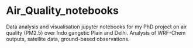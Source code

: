 # Air_Quality_notebooks

Data analysis and visualisation jupyter notebooks for my PhD project on air quality (PM2.5) over Indo gangetic Plain and Delhi. 
Analysis of WRF-Chem outputs, satellite data, ground-based observations.
